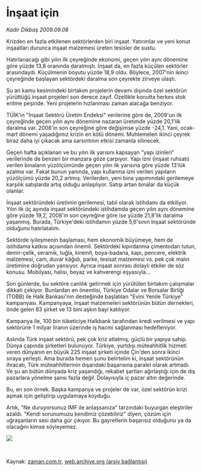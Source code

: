 # İnşaat için

*Kadir Dikbaş 2009.09.08*

<tr><td class="metin" colspan="2" style="padding-top: 20px; padding-left: 5px; padding-right: 10px;">Krizden en fazla etkilenen sektörlerden biri inşaat. Yatırımlar ve yeni konut inşaatları durunca inşaat malzemesi üreten tesisler de sustu.</td></tr><tr><td class="metin" colspan="2" style="padding-top: 20px; padding-left: 5px; padding-right: 10px;"><p>Hatırlanacağı gibi yılın ilk çeyreğinde ekonomi, geçen yılın aynı dönemine göre yüzde 13,8 oranında daralmıştı. İnşaat da, en fazla küçülen sektörler arasındaydı. Küçülmenin boyutu yüzde 18,9 oldu. Böylece, 2007'nin ikinci çeyreğinde başlayan sektördeki daralma son çeyrekte zirveye ulaştı.
<p>Şu an kamu kesimindeki birtakım projelerin devamı dışında özel sektörün yürüttüğü inşaat projeleri son derece zayıf. Özellikle konutta herkes stok eritme peşinde. Yeni projelerin hızlanması zaman alacağa benziyor.
<p>TÜİK'in "İnşaat Sektörü Üretim Endeksi" verilerine göre de, 2009'un ilk çeyreğinde geçen yılın aynı dönemine nazaran üretimde yüzde 20,1'lik daralma var. 2008'in son çeyreğine göre değişimse yüzde -24,1. Yani, ocak-mart dönemi yaşadığımız krizin en kötü dönemi. Muhtemelen ikinci çeyrek biraz daha iyi çıkacak ama sarsıntının etkisi zamanla silinecek.
<p>Geçen hafta açıklanan ve bu yılın ilk yarısını kapsayan "yapı izinleri" verilerinde de benzeri bir manzara göze çarpıyor. Yapı izni (inşaat ruhsatı) verilen binaların yüzölçümünde geçen yılın ilk yarısına göre yüzde 13'lük azalma var. Fakat bunun yanında, yapı kullanma izni verilen yapıların yüzölçümü yüzde 20,2 artmış. Verilerden, yeni bina yapımındaki gerilemeye karşılık satışlarda artış olduğu anlaşılıyor. Satışı artan binalar da küçük olanlar.
<p>İnşaat sektöründeki üretimin gerilemesi, tabii olarak istihdamı da etkiliyor. Yılın ilk üç ayında inşaat sektöründeki istihdamda geçen yılın aynı dönemine göre yüzde 19,2, 2008'in son çeyreğine göre ise yüzde 21,8'lik daralma yaşanmış. Burada, Türkiye'deki istihdamın yüzde 5,6'sının inşaat sektöründe olduğunu hatırlatalım.
<p>Sektörde iyileşmenin başlaması, hem ekonomik büyümeye, hem de istihdama katkısı açısından önemli. Sektördeki kıpırdanma çimentodan tutun, demir-çelik, seramik, tuğla, kiremit, boya-badana, kapı, pencere, elektrik malzemesi, cam, duvar kâğıdı, parke, tesisat malzemesi vs. pek çok malın üretimine doğrudan yansıyor. Ayrıca inşaat sonrası dolaylı etkiler de söz konusu. Mobilyası, halısı, beyaz ve kahverengi eşyasıyla...
<p>Son günlerde, bu sektöre canlılık getirmek için yürütülen birtakım çalışmalar dikkati çekiyor. Bunlardan en önemlisi, Türkiye Odalar ve Borsalar Birliği (TOBB) ile Halk Bankası'nın desteğinde başlatılan "Evini Yenile Türkiye" kampanyası. Kampanyaya, inşaat malzemeleri sektörünün bütün dernekleri, önde gelen 83 şirket ve 13 bini aşkın bayi katılıyor.
<p>Kampanya ile, 100 bin tüketiciye Halkbank tarafından kredi verilmesi ve yapı sektörüne 1 milyar liranın üzerinde iş hacmi sağlanması hedefleniyor.
<p>Aslında Türk inşaat sektörü, pek çok kriz atlatmış, güçlü bir yapıya sahip. Dünya çapında şirketleri bulunuyor. Türkiye, yurtdışı müteahhitlik hizmeti veren dünyanın en büyük 225 inşaat şirketi içinde Çin'den sonra ikinci sıraya yerleşti. Ama burada hemen şunu belirtelim ki, inşaat sektörünün ihracatı, Türk müteahhitlerinin dışarıdaki başarısına paralel olarak artmadı. Ve şu an bütün dünyada kriz yaşandığı, rekabet şartları ağırlaştığı için de dış pazarlara yönelme şansı fazla değil. Dolayısıyla iç pazar altın değerinde. 
<p>Bu, en son örnek. Başka kampanya ve projeler de var, özel sektörün krizi aşmak için geliştirip uygulamaya koyduğu.
<p>Artık, "Ne duruyorsunuz IMF ile anlaşsanıza" tarzındaki buyurgan eleştiriler azaldı. "Kendi sorunumuzu kendimiz çözebiliriz" diyen, çözüm için uğraşanların sesi daha gür çıkıyor. Bu gayretlerin başarısız olduğunu ya da olacağını kimse söyleyemez. 
<p><img border="0" src="http://web.archive.org/web/20090925135116im_/http://medya.zaman.com.tr/2009/09/08/kadir.jpg"/>
<p><br/></p></p></p></p></p></p></p></p></p></p></p></p></p></td></tr>

Kaynak: [zaman.com.tr](http://zaman.com.tr/yazar.do?yazino=889634), [web.archive.org (arşiv bağlantısı)](http://web.archive.org/web/20090925135116/http://www.zaman.com.tr:80/yazar.do?yazino=889634)
